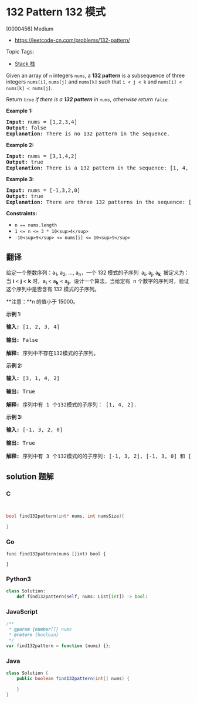 # 132 Pattern 132 模式

[0000456] Medium

- https://leetcode-cn.com/problems/132-pattern/

Topic Tags:

- [Stack 栈](https://leetcode-cn.com/tag/stack/)

Given an array of `n` integers `nums`, a **132 pattern** is a subsequence of three integers `nums[i]`, `nums[j]` and `nums[k]` such that `i < j < k` and `nums[i] < nums[k] < nums[j]`.

Return _`true` if there is a **132 pattern** in `nums`, otherwise return `false`._

**Example 1:**

<pre><strong>Input:</strong> nums = [1,2,3,4]
<strong>Output:</strong> false
<strong>Explanation:</strong> There is no 132 pattern in the sequence.
</pre>

**Example 2:**

<pre><strong>Input:</strong> nums = [3,1,4,2]
<strong>Output:</strong> true
<strong>Explanation:</strong> There is a 132 pattern in the sequence: [1, 4, 2].
</pre>

**Example 3:**

<pre><strong>Input:</strong> nums = [-1,3,2,0]
<strong>Output:</strong> true
<strong>Explanation:</strong> There are three 132 patterns in the sequence: [-1, 3, 2], [-1, 3, 0] and [-1, 2, 0].
</pre>

**Constraints:**

- `n == nums.length`
- `1 <= n <= 3 * 10<sup>4</sup>`
- `-10<sup>9</sup> <= nums[i] <= 10<sup>9</sup>`

## 翻译

给定一个整数序列：a<sub>1</sub>, a<sub>2</sub>, ..., a<sub>n</sub>，一个 132 模式的子序列  a<sub><strong>i</strong></sub>, a<sub><strong>j</strong></sub>, a<sub><strong>k</strong></sub>  被定义为：当 **i** < **j** < **k** 时，a<sub><strong>i</strong></sub> < a<sub><strong>k</strong></sub> < a<sub><strong>j</strong></sub>。设计一个算法，当给定有  n 个数字的序列时，验证这个序列中是否含有 132 模式的子序列。

**注意：**n 的值小于 15000。

**示例 1:**

<pre><strong>输入:</strong> [1, 2, 3, 4]

<strong>输出:</strong> False

<strong>解释:</strong> 序列中不存在132模式的子序列。
</pre>

**示例 2:**

<pre><strong>输入:</strong> [3, 1, 4, 2]

<strong>输出:</strong> True

<strong>解释:</strong> 序列中有 1 个132模式的子序列： [1, 4, 2].
</pre>

**示例 3:**

<pre><strong>输入:</strong> [-1, 3, 2, 0]

<strong>输出:</strong> True

<strong>解释:</strong> 序列中有 3 个132模式的的子序列: [-1, 3, 2], [-1, 3, 0] 和 [-1, 2, 0].
</pre>

## solution 题解

### C

```c


bool find132pattern(int* nums, int numsSize){

}
```

### Go

```golang
func find132pattern(nums []int) bool {

}
```

### Python3

```python
class Solution:
    def find132pattern(self, nums: List[int]) -> bool:
```

### JavaScript

```javascript
/**
 * @param {number[]} nums
 * @return {boolean}
 */
var find132pattern = function (nums) {};
```

### Java

```java
class Solution {
    public boolean find132pattern(int[] nums) {

    }
}
```
